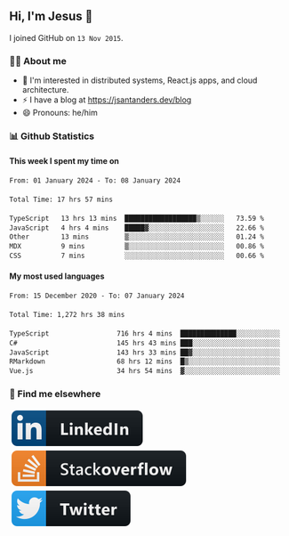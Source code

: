 ## Hi, I'm Jesus 👋

I joined GitHub on `13 Nov 2015`.

<!-- Talking about you -->

### 👨‍💻 About me

- 👦 I'm interested in distributed systems, React.js apps, and cloud architecture.
- ⚡️ I have a blog at <https://jsantanders.dev/blog>
- 😄 Pronouns: he/him

### 📊 Github Statistics

#### This week I spent my time on

<!--START_SECTION:weekly-->

```txt
From: 01 January 2024 - To: 08 January 2024

Total Time: 17 hrs 57 mins

TypeScript   13 hrs 13 mins  ██████████████████▒░░░░░░   73.59 %
JavaScript   4 hrs 4 mins    █████▓░░░░░░░░░░░░░░░░░░░   22.66 %
Other        13 mins         ▒░░░░░░░░░░░░░░░░░░░░░░░░   01.24 %
MDX          9 mins          ▒░░░░░░░░░░░░░░░░░░░░░░░░   00.86 %
CSS          7 mins          ░░░░░░░░░░░░░░░░░░░░░░░░░   00.66 %
```

<!--END_SECTION:weekly-->

#### My most used languages

<!--START_SECTION:alltime-->

```txt
From: 15 December 2020 - To: 07 January 2024

Total Time: 1,272 hrs 38 mins

TypeScript                 716 hrs 4 mins  ██████████████░░░░░░░░░░░   56.27 %
C#                         145 hrs 43 mins ███░░░░░░░░░░░░░░░░░░░░░░   11.45 %
JavaScript                 143 hrs 33 mins ██▓░░░░░░░░░░░░░░░░░░░░░░   11.28 %
RMarkdown                  68 hrs 12 mins  █▒░░░░░░░░░░░░░░░░░░░░░░░   05.36 %
Vue.js                     34 hrs 54 mins  ▓░░░░░░░░░░░░░░░░░░░░░░░░   02.74 %
```

<!--END_SECTION:alltime-->

### 📢 Find me elsewhere

<p>
  <a target="_blank" href="https://linkedin.com/in/jsantanders">
    <img src="https://github.com/jsantanders/jsantanders/blob/master/img/linkedin.svg" alt="LinkedIn" style="vertical-align:top; margin:4px">
  </a>
  
  <a target="_blank" href="https://stackoverflow.com/users/7318331/jesus-santander">
    <img src="https://github.com/jsantanders/jsantanders/blob/master/img/stackoverflow.svg" alt="StackOverflow" style="vertical-align:top; margin:4px">
  </a>
  
  <a target="_blank" href="http://twitter.com/jsantanders">
    <img src="https://github.com/jsantanders/jsantanders/blob/master/img/twitter.svg" alt="Twitter" style="vertical-align:top; margin:4px">
  </a>
</p>
